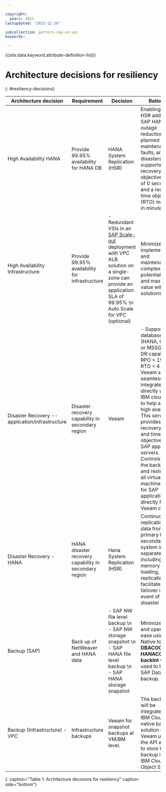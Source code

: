 ```yaml
---

copyright:
  years: 2023
lastupdated: "2023-12-26"

subcollection: pattern-sap-on-vpc
keywords:

---
```


{{site.data.keyword.attribute-definition-list}}

# Architecture decisions for resiliency
{: #resiliency-decisions}

|Architecture decision                |Requirement                                                                 |Decision                 |Rationale                                                                    |
|---|---|---|---|
| High Availability HANA                          | Provide 99.95% availability for HANA DB               | HANA System Replication (HSR)                                                                                                                                                                                                                     | Enabling HANA HSR addresses SAP HANA outage reduction due to planned maintenance, faults, and disasters. It supports a recovery point objective (RPO) of 0 seconds and a recovery time objective (RTO) measured in minutes.                                                                                                                                               |
| High Availability Infrastructure                | Provide 99.95% availability for infrastructure        | -   Redundant VSIs in an [SAP Scale-out](/docs/sap?topic=sap-refarch-hana-scaleout#network-layout-for-scale-out-configurations-2) deployment with VPC ALB solution on a single-zone can provide an application SLA of 99.95% \n Auto Scale for VPC (optional)  | Minimize cost, implementation and maintenance complexity, potential latency and maximize value with IBM solutions.                                                                                                                                                                                                                                                        |
| Disaster Recovery -- application/infrastructure | Disaster recovery capability in secondary region      | Veeam                                                                                                                                                                                                                                             | -   Support for databases (HANA, Oracle or MSSQL). \n -   DR capability for RPO \< 15 min, RTO \< 4 hours. Veeam service seamlessly integrates directly with IBM cloud VPC to help achieve high availability. This service provides recovery points and time objectives for SAP application servers. Controls both the backups and restores of all virtual machines (VMs) for SAP applications directly from the Veeam console.                                                                                                                                                                                                                                                                                                                         |
| Disaster Recovery - HANA                        | HANA disaster recovery capability in secondary region | Hana System Replication (HSR)                                                                                                                                                                                                                     | Continuous replication of data from a primary to a secondary system in a separate region, including in-memory loading, system replication facilitates rapid failover in the event of a disaster                                                                                                                                                                           |
| Backup (SAP)                                    | Back up of NetWeaver and HANA data                    | -   SAP NW file level backup \n -   SAP NW storage snapshot \n -   SAP HANA file level backup \n -   SAP HANA storage snapshot                                                                                                                                                                                                                    | Minimize cost and operational ease using SAP Native tools like **DBACOCKPIT, HANACOCKPIT, backint** will be used to take SAP Database backup.                                                                                                                                                                                                                             |
| Backup (Infrastructure) - VPC                   | Infrastructure backups                                | Veeam for snapshot backups at VM/BM level.                                                                                                                                                                                                        |The backups will be integrated with IBM Cloud native backup solution of Veeam using the API available to store the backup in the IBM Cloud Object Storage.                                                                                                                                                                                                            |
{: caption="Table 1. Architecture decisions for resiliency" caption-side="bottom"}
